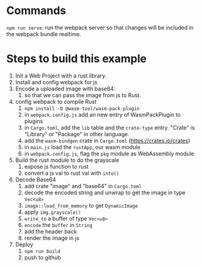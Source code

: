 # Commands

`npm run serve`: run the webpack server so that changes will be included in the webpack bundle realtime. 


# Steps to build this example

1. Init a Web Project with a rust library.
2. Install and config webpack for js
3. Encode a uploaded image with base64:
    1. so that we can pass the image from js to Rust. 
4. config webpack to compile Rust
    1. ```npm install -D @wasm-tool/wasm-pack-plugin```
    2. in `webpack.config.js` add an new entry of WasmPackPlugin to plugins
    3. in `Cargo.toml`, add the `lib` table and the `crate-type` entry. "Crate" is "Library" or "Package" in other language.
    4. add the `wasm-bindgen` crate in `Cargo.toml` (https://crates.io/crates)
    5. in `main.js` load the `rustApp`, our wasm module
    6. in `webpack.config.js`, flag the `pkg` module as WebAssembly module
5. Build the rust module to do the grayscale
    1. expose js function to rust
    2. convert a js val to rust val with `into()`
6. Decode Base64
    1. add crate "image" and "base64" in `Cargo.toml`
    2. decode the encoded string and unwrap to get the image in type `Vec<u8>`
    3. `image::load_from_memory` to get `DynamicImage`
    4. apply `img.grayscale()`
    5. `write_to` a buffer of type `Vec<u8>`
    6. `encode` the `buffer` in `String`
    7. add the header back
    8. render the image in js
7. Deploy
    1. `npm run build`
    2. push to github 



